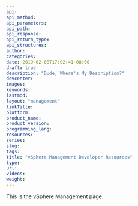 ```yaml
---
api:
api_method:
api_parameters:
api_path:
api_response:
api_return_type:
api_structures:
author:
categories:
date: 2019-02-08T17:02:41-08:00
draft: true
description: "Dude, Where's My Description?"
devcenter:
images:
keywords:
lastmod:
layout: "management"
linkTitle:
platform:
product_name:
product_version:
programming_lang:
resources:
series:
slug:
tags:
title: "vSphere Management Developer Resources"
type:
url:
videos:
weight:
---
```

This is the vSphere Management page.
